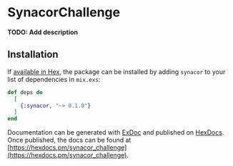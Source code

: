 # SynacorChallenge

**TODO: Add description**

## Installation

If [available in Hex](https://hex.pm/docs/publish), the package can be installed
by adding `synacor` to your list of dependencies in `mix.exs`:

```elixir
def deps do
  [
    {:synacor, "~> 0.1.0"}
  ]
end
```

Documentation can be generated with [ExDoc](https://github.com/elixir-lang/ex_doc)
and published on [HexDocs](https://hexdocs.pm). Once published, the docs can
be found at [https://hexdocs.pm/synacor_challenge](https://hexdocs.pm/synacor_challenge).

